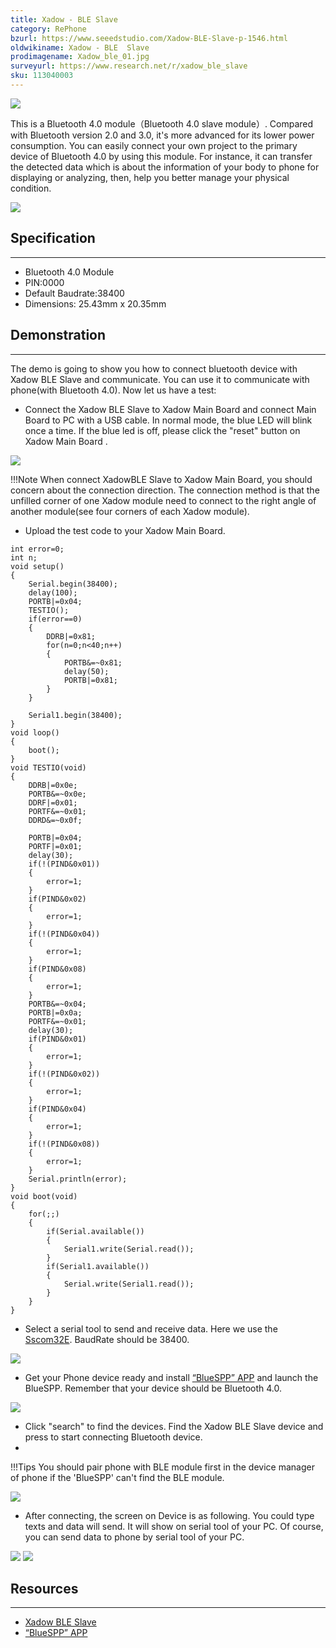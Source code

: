 ```yaml
---
title: Xadow - BLE Slave
category: RePhone
bzurl: https://www.seeedstudio.com/Xadow-BLE-Slave-p-1546.html
oldwikiname: Xadow - BLE  Slave
prodimagename: Xadow_ble_01.jpg
surveyurl: https://www.research.net/r/xadow_ble_slave
sku: 113040003
---
```


![](https://github.com/SeeedDocument/Xadow_BLE_Slave/raw/master/img/Xadow_ble_01.jpg)

This is a Bluetooth 4.0 module（Bluetooth 4.0 slave module）. Compared with Bluetooth version 2.0 and 3.0, it's more advanced for its lower power consumption. You can easily connect your own project to the primary device of Bluetooth 4.0 by using this module. For instance, it can transfer the detected data which is about the information of your body to phone for displaying or analyzing, then, help you better manage your physical condition.

[![](https://github.com/SeeedDocument/Seeed-WiKi/raw/master/docs/images/300px-Get_One_Now_Banner-ragular.png)](https://www.seeedstudio.com/Xadow-BLE-Slave-p-1546.html)

## Specification
---
- Bluetooth 4.0 Module
- PIN:0000
- Default Baudrate:38400
- Dimensions: 25.43mm x 20.35mm

## Demonstration
---
The demo is going to show you how to connect bluetooth device with Xadow BLE Slave and communicate. You can use it to communicate with phone(with Bluetooth 4.0). Now let us have a test:
- Connect the Xadow BLE Slave to Xadow Main Board and connect Main Board to PC with a USB cable. In normal mode, the blue LED will blink once a time. If the blue led is off, please click the "reset" button on Xadow Main Board .

![](https://github.com/SeeedDocument/Xadow_BLE_Slave/raw/master/img/XadowBLE.jpg)

!!!Note
    When connect XadowBLE Slave to Xadow Main Board, you should concern about the connection direction. The connection method is that the unfilled corner of one Xadow module need to connect to the right angle of another module(see four corners of each Xadow module).
- Upload the test code to your Xadow Main Board.

```
int error=0;
int n;
void setup()
{
    Serial.begin(38400);
    delay(100);
    PORTB|=0x04;
    TESTIO();
    if(error==0)
    {
        DDRB|=0x81;
        for(n=0;n<40;n++)
        {
            PORTB&=~0x81;
            delay(50);
            PORTB|=0x81;
        }
    }

    Serial1.begin(38400);
}
void loop()
{
    boot();
}
void TESTIO(void)
{
    DDRB|=0x0e;
    PORTB&=~0x0e;
    DDRF|=0x01;
    PORTF&=~0x01;
    DDRD&=~0x0f;

    PORTB|=0x04;
    PORTF|=0x01;
    delay(30);
    if(!(PIND&0x01))
    {
        error=1;
    }
    if(PIND&0x02)
    {
        error=1;
    }
    if(!(PIND&0x04))
    {
        error=1;
    }
    if(PIND&0x08)
    {
        error=1;
    }
    PORTB&=~0x04;
    PORTB|=0x0a;
    PORTF&=~0x01;
    delay(30);
    if(PIND&0x01)
    {
        error=1;
    }
    if(!(PIND&0x02))
    {
        error=1;
    }
    if(PIND&0x04)
    {
        error=1;
    }
    if(!(PIND&0x08))
    {
        error=1;
    }
    Serial.println(error);
}
void boot(void)
{
    for(;;)
    {
        if(Serial.available())
        {
            Serial1.write(Serial.read());
        }
        if(Serial1.available())
        {
            Serial.write(Serial1.read());
        }
    }
}
```

- Select a serial tool to send and receive data. Here we use the [Sscom32E](https://github.com/SeeedDocument/Xadow_BLE_Slave/raw/master/res/Sscom32E.zip). BaudRate should be 38400.

![](https://github.com/SeeedDocument/Xadow_BLE_Slave/raw/master/img/Open_serial_tool.jpg)

- Get your Phone device ready and install [“BlueSPP” APP](https://github.com/SeeedDocument/Xadow_BLE_Slave/raw/master/res/BlueSPP_V4.0.zip) and launch the BlueSPP. Remember that your device should be Bluetooth 4.0.

![](https://github.com/SeeedDocument/Xadow_BLE_Slave/raw/master/img/Open_Bluetooth.jpg)

- Click "search" to find the devices. Find the Xadow BLE Slave device and press to start connecting Bluetooth device.
-
!!!Tips
    You should pair phone with BLE module first in the device manager of phone if the 'BlueSPP' can't find the BLE module.

![](https://github.com/SeeedDocument/Xadow_BLE_Slave/raw/master/img/Search_device.jpg)

- After connecting, the screen on Device is as following. You could type texts and data will send. It will show on serial tool of your PC. Of course, you can send data to phone by serial tool of your PC.

![](https://github.com/SeeedDocument/Xadow_BLE_Slave/raw/master/img/Send_and_Receive_Data.jpg)
![](https://github.com/SeeedDocument/Xadow_BLE_Slave/raw/master/img/BLE_Slave_send_data.jpg)

## Resources
---
- [Xadow BLE Slave](https://github.com/SeeedDocument/Xadow_BLE_Slave/raw/master/res/Xadow_BLE_Slave.zip)
- [“BlueSPP” APP](https://github.com/SeeedDocument/Xadow_BLE_Slave/raw/master/res/BlueSPP_V4.0.zip)
